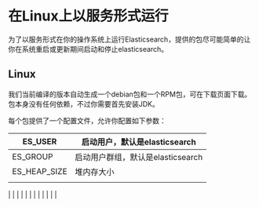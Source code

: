 # 在Linux上以服务形式运行

为了以服务形式在你的操作系统上运行Elasticsearch，提供的包尽可能简单的让你在系统重启或更新期间启动和停止elasticsearch。

## Linux

我们当前编译的版本自动生成一个debian包和一个RPM包，可在下载页面下载。包本身没有任何依赖，不过你需要首先安装JDK。

每个包提供了一个配置文件，允许你配置如下参数：

| ES\_USER | 启动用户，默认是elasticsearch |
| --- | --- |
| ES\_GROUP | 启动用户群组，默认是elasticsearch |
| ES\_HEAP\_SIZE |堆内存大小
|  |  |

|  |  |
|  |  |
|  |  |
|  |  |

